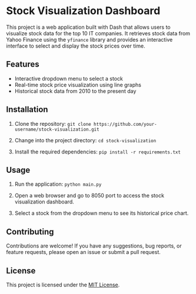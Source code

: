 # Stock Visualization Dashboard

This project is a web application built with Dash that allows users to visualize stock data for the top 10 IT companies. It retrieves stock data from Yahoo Finance using the `yfinance` library and provides an interactive interface to select and display the stock prices over time.

## Features

- Interactive dropdown menu to select a stock
- Real-time stock price visualization using line graphs
- Historical stock data from 2010 to the present day

## Installation

1. Clone the repository: `git clone https://github.com/your-username/stock-visualization.git`

2. Change into the project directory: `cd stock-visualization`

3. Install the required dependencies: `pip install -r requirements.txt`

## Usage

1. Run the application: `python main.py`

2. Open a web browser and go to 8050 port to access the stock visualization dashboard.

3. Select a stock from the dropdown menu to see its historical price chart.

## Contributing

Contributions are welcome! If you have any suggestions, bug reports, or feature requests, please open an issue or submit a pull request.

## License

This project is licensed under the [MIT License](LICENSE).

